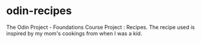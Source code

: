 # odin-recipes

The Odin Project - Foundations Course Project : Recipes. The recipe used is inspired by my mom's cookings from when I was a kid.
